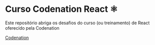 # Curso Codenation React ⚛️

Este repositório abriga os desafios do curso (ou treinamento) de React oferecido pela Codenation

[Codenation](https://www.codenation.dev/)
